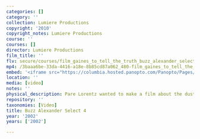 ```yaml
---
categories: []
category: ''
collection: Lumiere Productions
copyright: '2010'
copyright_notes: Lumiere Productions
course: ''
courses: []
director: Lumiere Productions
film_title: ''
flv: secure/courses/film_gaines_to_tell_the_truth_buzz_alexander_select_4.flv
mp4: /3baaa6be-33da-4416-a18e-8b85cd87a062_480-film_gaines_to_tell_the_truth_buzz_alexander_select_4.mp4
embed: '<iframe src="https://columbia.hosted.panopto.com/Panopto/Pages/Embed.aspx?id=af3a12dc-4fd4-49d5-91ad-a95f01034bab&v=1" width="720" height="405" style="padding: 0px; border: 1px solid #464646;" frameborder="0" allowfullscreen allow="autoplay"></iframe>'
location: ''
media: [video]
notes: ''
physical_description: Pare Lorentz wanted to make a film about the dust bowl.
repository: ''
taxonomies: [Video]
title: Buzz Alexander Select 4
year: '2002'
years: ['2002']

---
```

